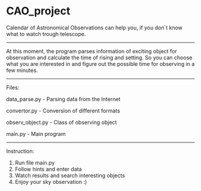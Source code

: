 # CAO_project
Calendar of Astronomical Observations can help you, if you don`t know what to watch trough telescope.

---

At this moment, the program parses information of exciting object for observation and calculate the time of rising and setting. So you can choose what you are interested in and figure out the possible time for observing in a few minutes.

---

Files:

data_parse.py     - Parsing data from the Internet

convertor.py      - Conversion of different formats

observ_object.py  - Class of observing object

main.py           - Main program

---

Instruction:
1. Run file main.py
2. Follow hints and enter data
3. Watch results and search interesting objects
4. Enjoy your sky observation :)
